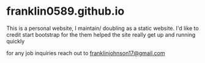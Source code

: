 # franklin0589.github.io

This is a personal website, I maintain/ doubling as a static website.
I'd like to credit start bootstrap for the them helped the site really get up and running quickly

for any job inquiries reach out to franklinjohnson17@gmail.com
